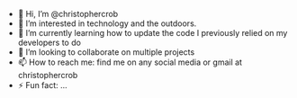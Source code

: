 - 👋 Hi, I’m @christophercrob
- 👀 I’m interested in technology and the outdoors.
- 🌱 I’m currently learning how to update the code I previously relied on my developers to do
- 💞️ I’m looking to collaborate on multiple projects
- 📫 How to reach me: find me on any social media or gmail at christophercrob
- ⚡ Fun fact: ...

<!---
christophercrob/christophercrob is a ✨ special ✨ repository because its `README.md` (this file) appears on your GitHub profile.
You can click the Preview link to take a look at your changes.
--->
